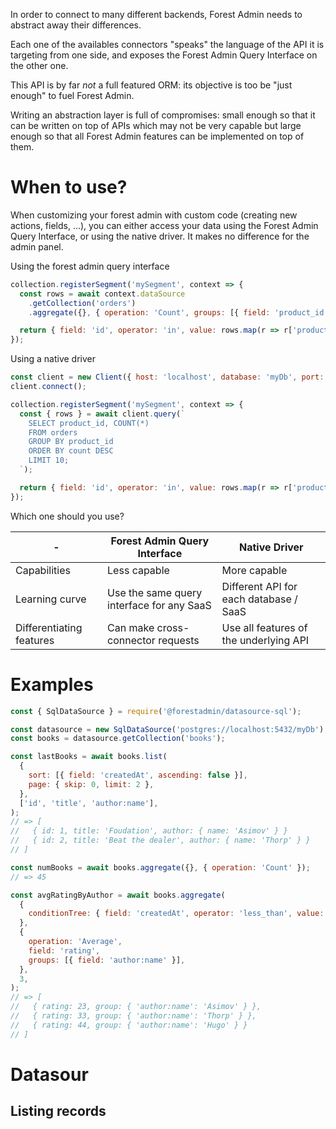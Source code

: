 In order to connect to many different backends, Forest Admin needs to abstract away their differences.

Each one of the availables connectors "speaks" the language of the API it is targeting from one side, and exposes the Forest Admin Query Interface on the other one.

This API is by far _not_ a full featured ORM: its objective is too be "just enough" to fuel Forest Admin.

Writing an abstraction layer is full of compromises: small enough so that it can be written on top of APIs which may not be very capable but large enough so that all Forest Admin features can be implemented on top of them.

# When to use?

When customizing your forest admin with custom code (creating new actions, fields, ...), you can either access your data using the Forest Admin Query Interface, or using the native driver. It makes no difference for the admin panel.

Using the forest admin query interface

```javascript
collection.registerSegment('mySegment', context => {
  const rows = await context.dataSource
    .getCollection('orders')
    .aggregate({}, { operation: 'Count', groups: [{ field: 'product_id' }] }, 10);

  return { field: 'id', operator: 'in', value: rows.map(r => r['product_id']) };
});
```

Using a native driver

```javascript
const client = new Client({ host: 'localhost', database: 'myDb', port: 5432 });
client.connect();

collection.registerSegment('mySegment', context => {
  const { rows } = await client.query(`
    SELECT product_id, COUNT(*)
    FROM orders
    GROUP BY product_id
    ORDER BY count DESC
    LIMIT 10;
  `);

  return { field: 'id', operator: 'in', value: rows.map(r => r['product_id']) };
});
```

Which one should you use?

| -                        | Forest Admin Query Interface              | Native Driver                          |
| ------------------------ | ----------------------------------------- | -------------------------------------- |
| Capabilities             | Less capable                              | More capable                           |
| Learning curve           | Use the same query interface for any SaaS | Different API for each database / SaaS |
| Differentiating features | Can make cross-connector requests         | Use all features of the underlying API |

# Examples

```javascript
const { SqlDataSource } = require('@forestadmin/datasource-sql');

const datasource = new SqlDataSource('postgres://localhost:5432/myDb');
const books = datasource.getCollection('books');

const lastBooks = await books.list(
  {
    sort: [{ field: 'createdAt', ascending: false }],
    page: { skip: 0, limit: 2 },
  },
  ['id', 'title', 'author:name'],
);
// => [
//   { id: 1, title: 'Foudation', author: { name: 'Asimov' } }
//   { id: 2, title: 'Beat the dealer', author: { name: 'Thorp' } }
// ]

const numBooks = await books.aggregate({}, { operation: 'Count' });
// => 45

const avgRatingByAuthor = await books.aggregate(
  {
    conditionTree: { field: 'createdAt', operator: 'less_than', value: '2010-01-01' },
  },
  {
    operation: 'Average',
    field: 'rating',
    groups: [{ field: 'author:name' }],
  },
  3,
);
// => [
//   { rating: 23, group: { 'author:name': 'Asimov' } },
//   { rating: 33, group: { 'author:name': 'Thorp' } },
//   { rating: 44, group: { 'author:name': 'Hugo' } }
// ]
```

# Datasour

## Listing records

```javascript

```
